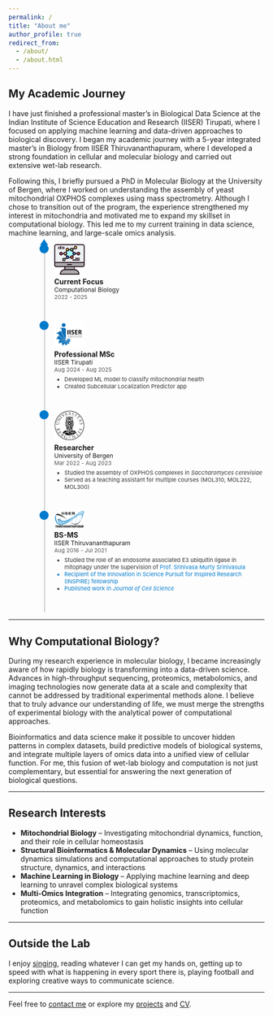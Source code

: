 ```yaml
---
permalink: /
title: "About me"
author_profile: true
redirect_from: 
  - /about/
  - /about.html
---
```


## My Academic Journey

I have just finished a professional master’s in Biological Data Science at the Indian Institute of Science Education and Research (IISER) Tirupati, where I focused on applying machine learning and data-driven approaches to biological discovery. I began my academic journey with a 5-year integrated master’s in Biology from IISER Thiruvananthapuram, where I developed a strong foundation in cellular and molecular biology and carried out extensive wet-lab research.

Following this, I briefly pursued a PhD in Molecular Biology at the University of Bergen, where I worked on understanding the assembly of yeast mitochondrial OXPHOS complexes using mass spectrometry. Although I chose to transition out of the program, the experience strengthened my interest in mitochondria and motivated me to expand my skillset in computational biology. This led me to my current training in data science, machine learning, and large-scale omics analysis.

<div style="display: flex; flex-direction: column; position: relative; margin-left: 50px;">

  <!-- Timeline line -->
  <div style="position: absolute; left: 20px; top: 0; width: 2px; height: 100%; background-color: #ccc;"></div>

  <!-- Arrowhead pointing up -->
  <div style="
    position: absolute;
    left: 12px;
    top: -10px;
    width: 0; 
    height: 0; 
    border-left: 8px solid transparent;
    border-right: 8px solid transparent;
    border-bottom: 12px solid #007ACC;
  "></div>
  
  <!-- Milestone: Current Focus -->
  <div style="position: relative; display: flex; align-items: flex-start; margin-bottom: 40px;">
    <div style="position: absolute; left: 11px; top: 0; width: 18px; height: 18px; border-radius: 50%; background-color: #007ACC;"></div>
    <div style="margin-left: 40px;">
      <img src="./assets/images/bioinformatics-logo.png" style="width: 60px; height: auto; display: block; margin-bottom: 5px;">
      <p style="margin: 0; font-weight: bold;">Current Focus</p>
      <p style="margin: 0; font-size: 12px;">Computational Biology</p>
      <p style="margin: 0; font-size: 11px; color: #555;">2022 - 2025</p>
    </div>
  </div>
  
  <!-- Milestone: Professional MSc -->
  <div style="position: relative; display: flex; align-items: flex-start; margin-bottom: 40px;">
    <div style="position: absolute; left: 11px; top: 0; width: 18px; height: 18px; border-radius: 50%; background-color: #007ACC;"></div>
    <div style="margin-left: 40px;">
      <img src="./assets/images/tirupati-logo-icon.png" style="width: 60px; height: auto; display: block; margin-bottom: 5px;">
      <p style="margin: 0; font-weight: bold;">Professional MSc</p>
      <p style="margin: 0; font-size: 12px;">IISER Tirupati</p>
      <p style="margin: 0; font-size: 11px; color: #555;">Aug 2024 - Aug 2025</p>
      <ul style="margin: 5px 0 0 0; padding-left: 20px; font-size: 11px; color: #333;">
        <li>Developed ML model to classify mitochondrial health</li>
        <li>Created Subcellular Localization Predictor app</li>
      </ul>
    </div>
  </div>

  <!-- Milestone: Researcher (PhD) -->
  <div style="position: relative; display: flex; align-items: flex-start; margin-bottom: 40px;">
    <div style="position: absolute; left: 11px; top: 0; width: 18px; height: 18px; border-radius: 50%; background-color: #007ACC;"></div>
    <div style="margin-left: 40px;">
      <img src="./assets/images/uib-logo.png" style="width: 60px; height: auto; display: block; margin-bottom: 5px;">
      <p style="margin: 0; font-weight: bold;">Researcher</p>
      <p style="margin: 0; font-size: 12px;">University of Bergen</p>
      <p style="margin: 0; font-size: 11px; color: #555;">Mar 2022 - Aug 2023</p>
      <ul style="margin: 5px 0 0 0; padding-left: 20px; font-size: 11px; color: #333;">
        <li>Studied the assembly of OXPHOS complexes in <em>Saccharomyces cerevisiae</em></li>
        <li>Served as a teaching assistant for multiple courses (MOL310, MOL222, MOL300)</li>
      </ul>
    </div>
  </div>

  <!-- Milestone: BS-MS -->
  <div style="position: relative; display: flex; align-items: flex-start; margin-bottom: 40px;">
    <div style="position: absolute; left: 11px; top: 0; width: 18px; height: 18px; border-radius: 50%; background-color: #007ACC;"></div>
    <div style="margin-left: 40px;">
      <img src="./assets/images/iiser_logo.png" style="width: 60px; height: auto; display: block; margin-bottom: 5px;">
      <p style="margin: 0; font-weight: bold;">BS-MS</p>
      <p style="margin: 0; font-size: 12px;">IISER Thiruvananthapuram</p>
      <p style="margin: 0; font-size: 11px; color: #555;">Aug 2016 - Jul 2021</p>
      <ul style="margin: 5px 0 0 0; padding-left: 20px; font-size: 11px; color: #333;">
        <li>Studied the role of an endosome associated E3 ubiquitin ligase in mitophagy under the supervision of 
         <a href="https://www.iisertvm.ac.in/faculty/sms" style="color: #007ACC; text-decoration: none;">
           Prof. Srinivasa Murty Srinivasula
        </li>
        <li>Recipient of the Innovation in Science Pursuit for Inspired Research (INSPIRE) fellowship</li>
        <li>
          Published work in 
          <a href="./publications/jcs2020/" style="color: #007ACC; text-decoration: none;">
            <em>Journal of Cell Science</em>
          </a>
        </li>
      </ul>
    </div>
  </div>

</div>

---

## Why Computational Biology?

During my research experience in molecular biology, I became increasingly aware of how rapidly biology is transforming into a data-driven science. Advances in high-throughput sequencing, proteomics, metabolomics, and imaging technologies now generate data at a scale and complexity that cannot be addressed by traditional experimental methods alone. I believe that to truly advance our understanding of life, we must merge the strengths of experimental biology with the analytical power of computational approaches.

Bioinformatics and data science make it possible to uncover hidden patterns in complex datasets, build predictive models of biological systems, and integrate multiple layers of omics data into a unified view of cellular function. For me, this fusion of wet-lab biology and computation is not just complementary, but essential for answering the next generation of biological questions.

---

## Research Interests

- **Mitochondrial Biology** – Investigating mitochondrial dynamics, function, and their role in cellular homeostasis
- **Structural Bioinformatics & Molecular Dynamics** – Using molecular dynamics simulations and computational approaches to study protein structure, dynamics, and interactions
- **Machine Learning in Biology** – Applying machine learning and deep learning to unravel complex biological systems
- **Multi-Omics Integration** – Integrating genomics, transcriptomics, proteomics, and metabolomics to gain holistic insights into cellular function

---

## Outside the Lab

I enjoy [singing](https://www.instagram.com/the_singing_gypsy/), reading whatever I can get my hands on, getting up to speed with what is happening in every sport there is, playing football and exploring creative ways to communicate science.

---

Feel free to [contact me](mailto:rithwikrar98@gmail.com) or explore my [projects](/rithwiknambiar.github.io/projects/) and [CV](/rithwiknambiar.github.io/CV.pdf).

